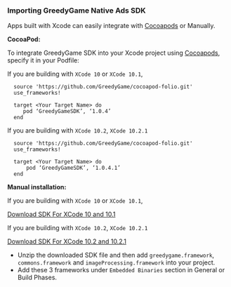 
### **Importing GreedyGame Native Ads SDK**

Apps built with Xcode can easily integrate with <a target="_blank" rel="noopener noreferrer" href="https://cocoapods.org/">Cocoapods</a> or Manually.

**CocoaPod:**

To integrate GreedyGame SDK into your Xcode project using <a target="_blank" rel="noopener noreferrer" href="https://cocoapods.org/">Cocoapods</a>, specify it in your Podfile:

If you are building with `XCode 10` or `XCode 10.1`,

```
  source 'https://github.com/GreedyGame/cocoapod-folio.git'   
  use_frameworks!

  target <Your Target Name> do
     pod ‘GreedyGameSDK’, ‘1.0.4’
  end
```

If you are building with `XCode 10.2`, `XCode 10.2.1`

```
  source 'https://github.com/GreedyGame/cocoapod-folio.git'   
  use_frameworks!

  target <Your Target Name> do
      pod ‘GreedyGameSDK’, ‘1.0.4.1’
  end
```
**Manual installation:**

If you are building with `XCode 10` or `XCode 10.1`,

 <a target="_blank" rel="noopener noreferrer" href="https://github.com/GreedyGame/ios-native-plugin/archive/1.0.4.zip" class="pure-material-button-contained">Download SDK For XCode 10 and 10.1</a>

If you are building with `XCode 10.2`, `XCode 10.2.1`

  <a target="_blank" rel="noopener noreferrer" href="https://github.com/GreedyGame/ios-native-plugin/archive/1.0.4.1.zip" class="pure-material-button-contained">Download SDK For XCode 10.2 and 10.2.1</a>

 * Unzip the downloaded SDK file and then add `greedygame.framework`, `commons.framework` and `imageProcessing.framework` into your project.
 * Add these 3 frameworks under `Embedded Binaries` section in General or Build Phases.